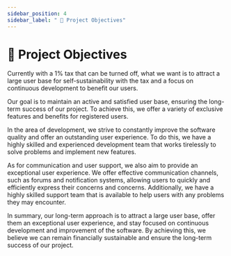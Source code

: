 ```yaml
---
sidebar_position: 4
sidebar_label: " 🎯 Project Objectives"
---
```


#  🎯 Project Objectives

Currently with a 1% tax that can be turned off, what we want is to attract a large user base for self-sustainability with the tax and a focus on continuous development to benefit our users.

Our goal is to maintain an active and satisfied user base, ensuring the long-term success of our project. To achieve this, we offer a variety of exclusive features and benefits for registered users.

In the area of development, we strive to constantly improve the software quality and offer an outstanding user experience. To do this, we have a highly skilled and experienced development team that works tirelessly to solve problems and implement new features.

As for communication and user support, we also aim to provide an exceptional user experience. We offer effective communication channels, such as forums and notification systems, allowing users to quickly and efficiently express their concerns and concerns. Additionally, we have a highly skilled support team that is available to help users with any problems they may encounter.

In summary, our long-term approach is to attract a large user base, offer them an exceptional user experience, and stay focused on continuous development and improvement of the software. By achieving this, we believe we can remain financially sustainable and ensure the long-term success of our project.

